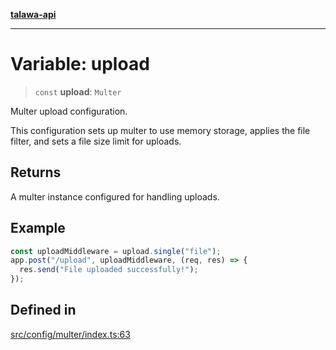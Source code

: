 [**talawa-api**](../../../README.md)

***

# Variable: upload

> `const` **upload**: `Multer`

Multer upload configuration.

This configuration sets up multer to use memory storage, applies the file filter,
and sets a file size limit for uploads.

## Returns

A multer instance configured for handling uploads.

## Example

```typescript
const uploadMiddleware = upload.single("file");
app.post("/upload", uploadMiddleware, (req, res) => {
  res.send("File uploaded successfully!");
});
```

## Defined in

[src/config/multer/index.ts:63](https://github.com/Suyash878/talawa-api/blob/095e6964ce2a06c1c30d1acf81b6162203f1db91/src/config/multer/index.ts#L63)
